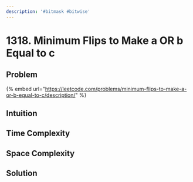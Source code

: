 ```yaml
---
description: '#bitmask #bitwise'
---
```


# 1318. Minimum Flips to Make a OR b Equal to c

## Problem

{% embed url="https://leetcode.com/problems/minimum-flips-to-make-a-or-b-equal-to-c/description/" %}

## Intuition



## Time Complexity



## Space Complexity



## Solution
